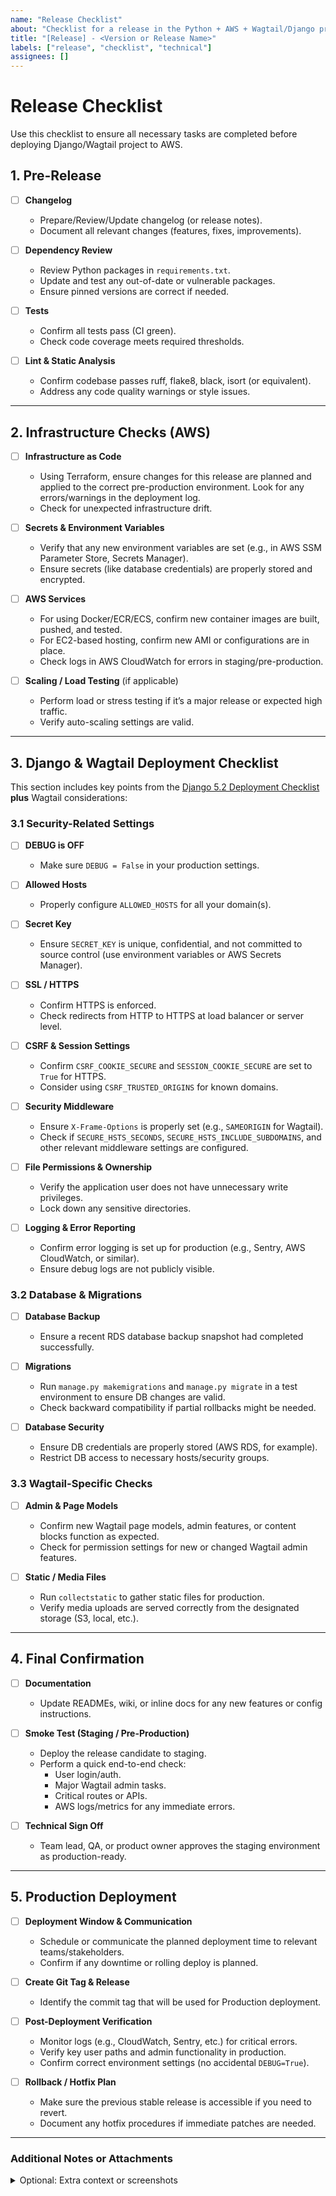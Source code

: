```yaml
---
name: "Release Checklist"
about: "Checklist for a release in the Python + AWS + Wagtail/Django project"
title: "[Release] - <Version or Release Name>"
labels: ["release", "checklist", "technical"]
assignees: []
---
```


# Release Checklist

Use this checklist to ensure all necessary tasks are completed before deploying Django/Wagtail project to AWS.

## 1. Pre-Release

- [ ] **Changelog**
  - Prepare/Review/Update changelog (or release notes).
  - Document all relevant changes (features, fixes, improvements).

- [ ] **Dependency Review**
  - Review Python packages in `requirements.txt`.
  - Update and test any out-of-date or vulnerable packages.
  - Ensure pinned versions are correct if needed.

- [ ] **Tests**
  - Confirm all tests pass (CI green).
  - Check code coverage meets required thresholds.

- [ ] **Lint & Static Analysis**
  - Confirm codebase passes ruff, flake8, black, isort (or equivalent).
  - Address any code quality warnings or style issues.

---

## 2. Infrastructure Checks (AWS)

- [ ] **Infrastructure as Code**
  - Using Terraform, ensure changes for this release are planned and applied to the correct pre-production environment. Look for any errors/warnings in the deployment log.
  - Check for unexpected infrastructure drift.

- [ ] **Secrets & Environment Variables**
  - Verify that any new environment variables are set (e.g., in AWS SSM Parameter Store, Secrets Manager).
  - Ensure secrets (like database credentials) are properly stored and encrypted.

- [ ] **AWS Services**
  - For using Docker/ECR/ECS, confirm new container images are built, pushed, and tested.
  - For EC2-based hosting, confirm new AMI or configurations are in place.
  - Check logs in AWS CloudWatch for errors in staging/pre-production.

- [ ] **Scaling / Load Testing** (if applicable)
  - Perform load or stress testing if it’s a major release or expected high traffic.
  - Verify auto-scaling settings are valid.

---

## 3. Django & Wagtail Deployment Checklist

This section includes key points from the [Django 5.2 Deployment Checklist](https://docs.djangoproject.com/en/5.2/howto/deployment/checklist/) **plus** Wagtail considerations:

### 3.1 Security-Related Settings

- [ ] **DEBUG is OFF**
  - Make sure `DEBUG = False` in your production settings.

- [ ] **Allowed Hosts**
  - Properly configure `ALLOWED_HOSTS` for all your domain(s).

- [ ] **Secret Key**
  - Ensure `SECRET_KEY` is unique, confidential, and not committed to source control (use environment variables or AWS Secrets Manager).

- [ ] **SSL / HTTPS**
  - Confirm HTTPS is enforced.
  - Check redirects from HTTP to HTTPS at load balancer or server level.

- [ ] **CSRF & Session Settings**
  - Confirm `CSRF_COOKIE_SECURE` and `SESSION_COOKIE_SECURE` are set to `True` for HTTPS.
  - Consider using `CSRF_TRUSTED_ORIGINS` for known domains.

- [ ] **Security Middleware**
  - Ensure `X-Frame-Options` is properly set (e.g., `SAMEORIGIN` for Wagtail).
  - Check if `SECURE_HSTS_SECONDS`, `SECURE_HSTS_INCLUDE_SUBDOMAINS`, and other relevant middleware settings are configured.

- [ ] **File Permissions & Ownership**
  - Verify the application user does not have unnecessary write privileges.
  - Lock down any sensitive directories.

- [ ] **Logging & Error Reporting**
  - Confirm error logging is set up for production (e.g., Sentry, AWS CloudWatch, or similar).
  - Ensure debug logs are not publicly visible.

### 3.2 Database & Migrations

- [ ] **Database Backup**
  - Ensure a recent RDS database backup snapshot had completed successfully.

- [ ] **Migrations**
  - Run `manage.py makemigrations` and `manage.py migrate` in a test environment to ensure DB changes are valid.
  - Check backward compatibility if partial rollbacks might be needed.

- [ ] **Database Security**
  - Ensure DB credentials are properly stored (AWS RDS, for example).
  - Restrict DB access to necessary hosts/security groups.

### 3.3 Wagtail-Specific Checks

- [ ] **Admin & Page Models**
  - Confirm new Wagtail page models, admin features, or content blocks function as expected.
  - Check for permission settings for new or changed Wagtail admin features.

- [ ] **Static / Media Files**
  - Run `collectstatic` to gather static files for production.
  - Verify media uploads are served correctly from the designated storage (S3, local, etc.).

---

## 4. Final Confirmation

- [ ] **Documentation**
  - Update READMEs, wiki, or inline docs for any new features or config instructions.

- [ ] **Smoke Test (Staging / Pre-Production)**
  - Deploy the release candidate to staging.
  - Perform a quick end-to-end check:
    - User login/auth.
    - Major Wagtail admin tasks.
    - Critical routes or APIs.
    - AWS logs/metrics for any immediate errors.

- [ ] **Technical Sign Off**
  - Team lead, QA, or product owner approves the staging environment as production-ready.

---

## 5. Production Deployment

- [ ] **Deployment Window & Communication**
  - Schedule or communicate the planned deployment time to relevant teams/stakeholders.
  - Confirm if any downtime or rolling deploy is planned.

- [ ] **Create Git Tag & Release**
  - Identify the commit tag that will be used for Production deployment.

- [ ] **Post-Deployment Verification**
  - Monitor logs (e.g., CloudWatch, Sentry, etc.) for critical errors.
  - Verify key user paths and admin functionality in production.
  - Confirm correct environment settings (no accidental `DEBUG=True`).

- [ ] **Rollback / Hotfix Plan**
  - Make sure the previous stable release is accessible if you need to revert.
  - Document any hotfix procedures if immediate patches are needed.

---

### Additional Notes or Attachments

<details>
<summary>Optional: Extra context or screenshots</summary>

<!-- Add any relevant screenshots, links, or context here -->

</details>
